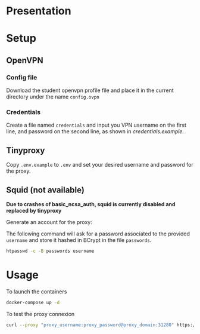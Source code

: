 # Presentation

# Setup

## OpenVPN

### Config file

Download the student openvpn profile file and place it in the current directory under the name `config.ovpn`

### Credentials

Create a file named `credentials` and input you VPN username on the first line, and password on the second line, as shown in _credentials.example_.

## Tinyproxy

Copy `.env.example` to `.env` and set your desired username and password for the proxy.

## Squid (not available)

**Due to crashes of basic_ncsa_auth, squid is currently disabled and replaced by tinyproxy**

Generate an account for the proxy:

The following command will ask for a password associated to the provided `username` and store it hashed in BCrypt in the file `passwords`.

```bash
htpasswd -c -B passwords username
```

# Usage

To launch the containers

```bash
docker-compose up -d
```

To test the proxy connexion

```bash
curl --proxy "proxy_username:proxy_password@proxy_domain:31280" https://extranet.ensimag.fr
```

